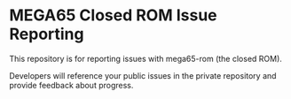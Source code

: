 # MEGA65 Closed ROM Issue Reporting

This repository is for reporting issues with mega65-rom (the closed ROM).

Developers will reference your public issues in the private repository and provide feedback about progress.

